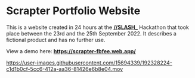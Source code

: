 # Scrapter Portfolio Website

This is a website created in 24 hours at the [**//SLASH_**](https://slash.berlin) Hackathon that took place between the
23rd and the 25th September 2022.
It describes a fictional product and has no further use.

View a demo here: **https://scrapter-fbfee.web.app/**

https://user-images.githubusercontent.com/15694339/192328224-c1d1b0cf-5cc6-412a-aa36-81426e6b8e04.mov
